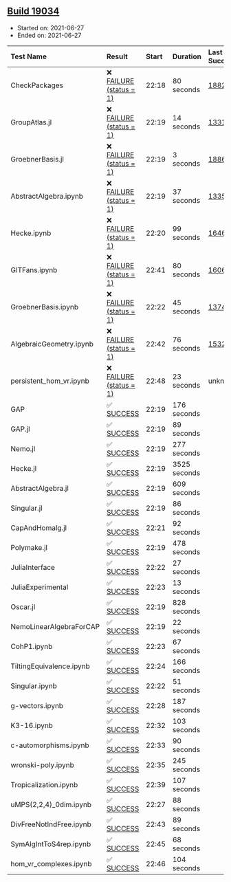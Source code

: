 ## [Build 19034](https://oscarci.mathematik.uni-kl.de/job/oscar/19034/)

* Started on: 2021-06-27
* Ended on: 2021-06-27

| Test Name    | Result | Start | Duration | Last Success | First Failure |
|:-------------|:-------|:------|:---------|:-------------|:--------------|
| CheckPackages | ❌ [FAILURE (status = 1)](https://oscarci.mathematik.uni-kl.de/job/oscar/19034/artifact/logs/build-19034/CheckPackages.log) | 22:18 | 80 seconds | [18822](https://oscarci.mathematik.uni-kl.de/job/oscar/18822/) | [18823](https://oscarci.mathematik.uni-kl.de/job/oscar/18823/) |
| GroupAtlas.jl | ❌ [FAILURE (status = 1)](https://oscarci.mathematik.uni-kl.de/job/oscar/19034/artifact/logs/build-19034/GroupAtlas.jl.log) | 22:19 | 14 seconds | [13311](https://oscarci.mathematik.uni-kl.de/job/oscar/13311/) | [13312](https://oscarci.mathematik.uni-kl.de/job/oscar/13312/) |
| GroebnerBasis.jl | ❌ [FAILURE (status = 1)](https://oscarci.mathematik.uni-kl.de/job/oscar/19034/artifact/logs/build-19034/GroebnerBasis.jl.log) | 22:19 | 3 seconds | [18864](https://oscarci.mathematik.uni-kl.de/job/oscar/18864/) | [18865](https://oscarci.mathematik.uni-kl.de/job/oscar/18865/) |
| AbstractAlgebra.ipynb | ❌ [FAILURE (status = 1)](https://oscarci.mathematik.uni-kl.de/job/oscar/19034/artifact/logs/build-19034/AbstractAlgebra.ipynb.log) | 22:19 | 37 seconds | [13355](https://oscarci.mathematik.uni-kl.de/job/oscar/13355/) | [13356](https://oscarci.mathematik.uni-kl.de/job/oscar/13356/) |
| Hecke.ipynb | ❌ [FAILURE (status = 1)](https://oscarci.mathematik.uni-kl.de/job/oscar/19034/artifact/logs/build-19034/Hecke.ipynb.log) | 22:20 | 99 seconds | [16463](https://oscarci.mathematik.uni-kl.de/job/oscar/16463/) | [16464](https://oscarci.mathematik.uni-kl.de/job/oscar/16464/) |
| GITFans.ipynb | ❌ [FAILURE (status = 1)](https://oscarci.mathematik.uni-kl.de/job/oscar/19034/artifact/logs/build-19034/GITFans.ipynb.log) | 22:41 | 80 seconds | [16068](https://oscarci.mathematik.uni-kl.de/job/oscar/16068/) | [16069](https://oscarci.mathematik.uni-kl.de/job/oscar/16069/) |
| GroebnerBasis.ipynb | ❌ [FAILURE (status = 1)](https://oscarci.mathematik.uni-kl.de/job/oscar/19034/artifact/logs/build-19034/GroebnerBasis.ipynb.log) | 22:22 | 45 seconds | [13748](https://oscarci.mathematik.uni-kl.de/job/oscar/13748/) | [13749](https://oscarci.mathematik.uni-kl.de/job/oscar/13749/) |
| AlgebraicGeometry.ipynb | ❌ [FAILURE (status = 1)](https://oscarci.mathematik.uni-kl.de/job/oscar/19034/artifact/logs/build-19034/AlgebraicGeometry.ipynb.log) | 22:42 | 76 seconds | [15322](https://oscarci.mathematik.uni-kl.de/job/oscar/15322/) | [15323](https://oscarci.mathematik.uni-kl.de/job/oscar/15323/) |
| persistent_hom_vr.ipynb | ❌ [FAILURE (status = 1)](https://oscarci.mathematik.uni-kl.de/job/oscar/19034/artifact/logs/build-19034/persistent_hom_vr.ipynb.log) | 22:48 | 23 seconds | unknown | unknown |
| GAP | ✅ [SUCCESS](https://oscarci.mathematik.uni-kl.de/job/oscar/19034/artifact/logs/build-19034/GAP.log) | 22:19 | 176 seconds |  |  |
| GAP.jl | ✅ [SUCCESS](https://oscarci.mathematik.uni-kl.de/job/oscar/19034/artifact/logs/build-19034/GAP.jl.log) | 22:19 | 89 seconds |  |  |
| Nemo.jl | ✅ [SUCCESS](https://oscarci.mathematik.uni-kl.de/job/oscar/19034/artifact/logs/build-19034/Nemo.jl.log) | 22:19 | 277 seconds |  |  |
| Hecke.jl | ✅ [SUCCESS](https://oscarci.mathematik.uni-kl.de/job/oscar/19034/artifact/logs/build-19034/Hecke.jl.log) | 22:19 | 3525 seconds |  |  |
| AbstractAlgebra.jl | ✅ [SUCCESS](https://oscarci.mathematik.uni-kl.de/job/oscar/19034/artifact/logs/build-19034/AbstractAlgebra.jl.log) | 22:19 | 609 seconds |  |  |
| Singular.jl | ✅ [SUCCESS](https://oscarci.mathematik.uni-kl.de/job/oscar/19034/artifact/logs/build-19034/Singular.jl.log) | 22:19 | 86 seconds |  |  |
| CapAndHomalg.jl | ✅ [SUCCESS](https://oscarci.mathematik.uni-kl.de/job/oscar/19034/artifact/logs/build-19034/CapAndHomalg.jl.log) | 22:21 | 92 seconds |  |  |
| Polymake.jl | ✅ [SUCCESS](https://oscarci.mathematik.uni-kl.de/job/oscar/19034/artifact/logs/build-19034/Polymake.jl.log) | 22:19 | 478 seconds |  |  |
| JuliaInterface | ✅ [SUCCESS](https://oscarci.mathematik.uni-kl.de/job/oscar/19034/artifact/logs/build-19034/JuliaInterface.log) | 22:22 | 27 seconds |  |  |
| JuliaExperimental | ✅ [SUCCESS](https://oscarci.mathematik.uni-kl.de/job/oscar/19034/artifact/logs/build-19034/JuliaExperimental.log) | 22:23 | 13 seconds |  |  |
| Oscar.jl | ✅ [SUCCESS](https://oscarci.mathematik.uni-kl.de/job/oscar/19034/artifact/logs/build-19034/Oscar.jl.log) | 22:19 | 828 seconds |  |  |
| NemoLinearAlgebraForCAP | ✅ [SUCCESS](https://oscarci.mathematik.uni-kl.de/job/oscar/19034/artifact/logs/build-19034/NemoLinearAlgebraForCAP.log) | 22:19 | 22 seconds |  |  |
| CohP1.ipynb | ✅ [SUCCESS](https://oscarci.mathematik.uni-kl.de/job/oscar/19034/artifact/logs/build-19034/CohP1.ipynb.log) | 22:23 | 67 seconds |  |  |
| TiltingEquivalence.ipynb | ✅ [SUCCESS](https://oscarci.mathematik.uni-kl.de/job/oscar/19034/artifact/logs/build-19034/TiltingEquivalence.ipynb.log) | 22:24 | 166 seconds |  |  |
| Singular.ipynb | ✅ [SUCCESS](https://oscarci.mathematik.uni-kl.de/job/oscar/19034/artifact/logs/build-19034/Singular.ipynb.log) | 22:22 | 51 seconds |  |  |
| g-vectors.ipynb | ✅ [SUCCESS](https://oscarci.mathematik.uni-kl.de/job/oscar/19034/artifact/logs/build-19034/g-vectors.ipynb.log) | 22:28 | 187 seconds |  |  |
| K3-16.ipynb | ✅ [SUCCESS](https://oscarci.mathematik.uni-kl.de/job/oscar/19034/artifact/logs/build-19034/K3-16.ipynb.log) | 22:32 | 103 seconds |  |  |
| c-automorphisms.ipynb | ✅ [SUCCESS](https://oscarci.mathematik.uni-kl.de/job/oscar/19034/artifact/logs/build-19034/c-automorphisms.ipynb.log) | 22:33 | 90 seconds |  |  |
| wronski-poly.ipynb | ✅ [SUCCESS](https://oscarci.mathematik.uni-kl.de/job/oscar/19034/artifact/logs/build-19034/wronski-poly.ipynb.log) | 22:35 | 245 seconds |  |  |
| Tropicalization.ipynb | ✅ [SUCCESS](https://oscarci.mathematik.uni-kl.de/job/oscar/19034/artifact/logs/build-19034/Tropicalization.ipynb.log) | 22:39 | 107 seconds |  |  |
| uMPS(2,2,4)_0dim.ipynb | ✅ [SUCCESS](https://oscarci.mathematik.uni-kl.de/job/oscar/19034/artifact/logs/build-19034/uMPS-2-2-4-_0dim.ipynb.log) | 22:27 | 88 seconds |  |  |
| DivFreeNotIndFree.ipynb | ✅ [SUCCESS](https://oscarci.mathematik.uni-kl.de/job/oscar/19034/artifact/logs/build-19034/DivFreeNotIndFree.ipynb.log) | 22:43 | 89 seconds |  |  |
| SymAlgIntToS4rep.ipynb | ✅ [SUCCESS](https://oscarci.mathematik.uni-kl.de/job/oscar/19034/artifact/logs/build-19034/SymAlgIntToS4rep.ipynb.log) | 22:45 | 68 seconds |  |  |
| hom_vr_complexes.ipynb | ✅ [SUCCESS](https://oscarci.mathematik.uni-kl.de/job/oscar/19034/artifact/logs/build-19034/hom_vr_complexes.ipynb.log) | 22:46 | 104 seconds |  |  |
